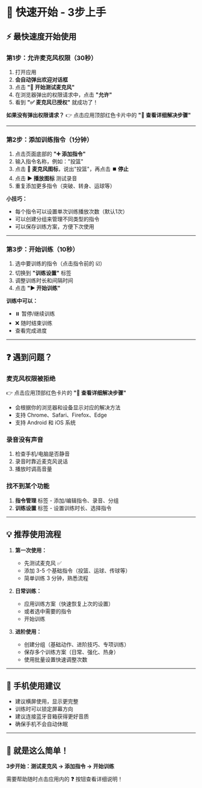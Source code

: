 # 🚀 快速开始 - 3步上手

## ⚡ 最快速度开始使用

### 第1步：允许麦克风权限（30秒）

1. 打开应用
2. **会自动弹出欢迎对话框**
3. 点击 **"🎤 开始测试麦克风"**
4. 在浏览器弹出的权限请求中，点击 **"允许"**
5. 看到 **"✅ 麦克风已授权"** 就成功了！

**如果没有弹出权限请求？** 👉 点击应用顶部红色卡片中的 **"📖 查看详细解决步骤"**

---

### 第2步：添加训练指令（1分钟）

1. 点击页面底部的 **"➕ 添加指令"**
2. 输入指令名称，例如："投篮"
3. 点击 **🎤 麦克风图标**，说出"投篮"，再点击 **⏹️ 停止**
4. 点击 **▶️ 播放图标** 测试录音
5. 重复添加更多指令（突破、转身、运球等）

**小技巧：**
- 每个指令可以设置单次训练播放次数（默认1次）
- 可以创建分组来管理不同类型的指令
- 可以保存训练方案，方便下次使用

---

### 第3步：开始训练（10秒）

1. 选中要训练的指令（点击指令前的 ☑️）
2. 切换到 **"训练设置"** 标签
3. 调整训练时长和间隔时间
4. 点击 **"▶️ 开始训练"**

**训练中可以：**
- ⏸️ 暂停/继续训练
- ❌ 随时结束训练
- 查看完成进度

---

## ❓ 遇到问题？

### 麦克风权限被拒绝
👉 点击应用顶部红色卡片的 **"📖 查看详细解决步骤"**
- 会根据你的浏览器和设备显示对应的解决方法
- 支持 Chrome、Safari、Firefox、Edge
- 支持 Android 和 iOS 系统

### 录音没有声音
1. 检查手机/电脑是否静音
2. 录音时靠近麦克风说话
3. 播放时调高音量

### 找不到某个功能
1. **指令管理** 标签 - 添加/编辑指令、录音、分组
2. **训练设置** 标签 - 设置训练时长、选择指令

---

## 💡 推荐使用流程

1. **第一次使用：**
   - 先测试麦克风 ✅
   - 添加 3-5 个基础指令（投篮、运球、传球等）
   - 简单训练 3 分钟，熟悉流程

2. **日常训练：**
   - 应用训练方案（快速恢复上次的设置）
   - 或者选中需要的指令
   - 开始训练

3. **进阶使用：**
   - 创建分组（基础动作、进阶技巧、专项训练）
   - 保存多个训练方案（日常、强化、热身）
   - 使用批量设置快速调整次数

---

## 📱 手机使用建议

- 建议横屏使用，显示更完整
- 训练时可以锁定屏幕方向
- 建议连接蓝牙音箱获得更好音质
- 确保手机不会自动休眠

---

## 🎯 就是这么简单！

**3步开始：测试麦克风 → 添加指令 → 开始训练**

需要帮助随时点击应用内的 **❓** 按钮查看详细说明！
